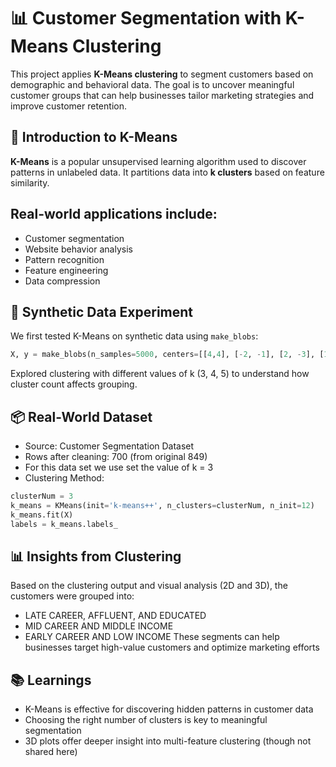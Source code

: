 # 📊 Customer Segmentation with K-Means Clustering

This project applies **K-Means clustering** to segment customers based on demographic and behavioral data. The goal is to uncover meaningful customer groups that can help businesses tailor marketing strategies and improve customer retention.


## 🧠 Introduction to K-Means

**K-Means** is a popular unsupervised learning algorithm used to discover patterns in unlabeled data. It partitions data into **k clusters** based on feature similarity.

## Real-world applications include:

- Customer segmentation  
- Website behavior analysis  
- Pattern recognition  
- Feature engineering  
- Data compression

## 🧪 Synthetic Data Experiment

We first tested K-Means on synthetic data using `make_blobs`:

```python
X, y = make_blobs(n_samples=5000, centers=[[4,4], [-2, -1], [2, -3], [1, 1]], cluster_std=0.9)
```

Explored clustering with different values of k (3, 4, 5) to understand how cluster count affects grouping.

## 📦 Real-World Dataset

- Source: Customer Segmentation Dataset
- Rows after cleaning: 700 (from original 849)
- For this data set we use set the value of k = 3 
- Clustering Method:
```python
clusterNum = 3
k_means = KMeans(init='k-means++', n_clusters=clusterNum, n_init=12)
k_means.fit(X)
labels = k_means.labels_
```
## 📊 Insights from Clustering
Based on the clustering output and visual analysis (2D and 3D), the customers were grouped into:
- LATE CAREER, AFFLUENT, AND EDUCATED
- MID CAREER AND MIDDLE INCOME
- EARLY CAREER AND LOW INCOME
These segments can help businesses target high-value customers and optimize marketing efforts

## 📚 Learnings
- K-Means is effective for discovering hidden patterns in customer data
- Choosing the right number of clusters is key to meaningful segmentation
- 3D plots offer deeper insight into multi-feature clustering (though not shared here)



